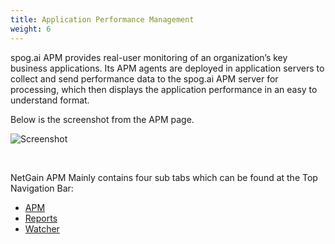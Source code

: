 ```yaml
---
title: Application Performance Management
weight: 6
---
```


spog.ai APM provides real-user monitoring of an organization’s key business applications. Its APM agents are deployed in application servers to collect and send performance data to the spog.ai APM server for processing, which then displays the application performance in an easy to understand format.

Below is the screenshot from the APM page.

![Screenshot](/cloud_vista/apm/images/apmmain.png)

&nbsp;

NetGain APM Mainly contains four sub tabs which can be found at the Top Navigation Bar:
* <a href="/cloud_vista/apm/apm">APM</a>
* <a href="/cloud_vista/apm/reports">Reports</a>
* <a href="/cloud_vista/apm/watcher">Watcher</a>



